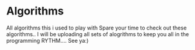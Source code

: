 # Algorithms
All algorithms this i used to play with
Spare your time to check out these algorithms..
I will be uploading all sets of alogrithms to keep you all in the programming RYTHM....
See ya:)
